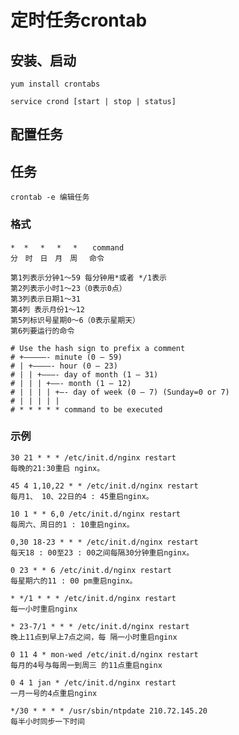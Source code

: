 # 定时任务crontab

## 安装、启动

	yum install crontabs

	service crond [start | stop | status]

## 配置任务

## 任务

	crontab -e 编辑任务

### 格式

	*  *　 *　 *　 *　　command
	分　时　日　月　周　 命令
	
	第1列表示分钟1～59 每分钟用*或者 */1表示
	第2列表示小时1～23（0表示0点）
	第3列表示日期1～31
	第4列 表示月份1～12
	第5列标识号星期0～6（0表示星期天）
	第6列要运行的命令
	
	# Use the hash sign to prefix a comment
	# +—————- minute (0 – 59)
	# | +————- hour (0 – 23)
	# | | +———- day of month (1 – 31)
	# | | | +——- month (1 – 12)
	# | | | | +—- day of week (0 – 7) (Sunday=0 or 7)
	# | | | | |
	# * * * * * command to be executed

### 示例

	30 21 * * * /etc/init.d/nginx restart
	每晚的21:30重启 nginx。
	
	45 4 1,10,22 * * /etc/init.d/nginx restart
	每月1、 10、22日的4 : 45重启nginx。
	
	10 1 * * 6,0 /etc/init.d/nginx restart
	每周六、周日的1 : 10重启nginx。
	
	0,30 18-23 * * * /etc/init.d/nginx restart
	每天18 : 00至23 : 00之间每隔30分钟重启nginx。
	
	0 23 * * 6 /etc/init.d/nginx restart
	每星期六的11 : 00 pm重启nginx。
	
	* */1 * * * /etc/init.d/nginx restart
	每一小时重启nginx
	
	* 23-7/1 * * * /etc/init.d/nginx restart
	晚上11点到早上7点之间，每 隔一小时重启nginx
	
	0 11 4 * mon-wed /etc/init.d/nginx restart
	每月的4号与每周一到周三 的11点重启nginx
	
	0 4 1 jan * /etc/init.d/nginx restart
	一月一号的4点重启nginx
	
	*/30 * * * * /usr/sbin/ntpdate 210.72.145.20
	每半小时同步一下时间